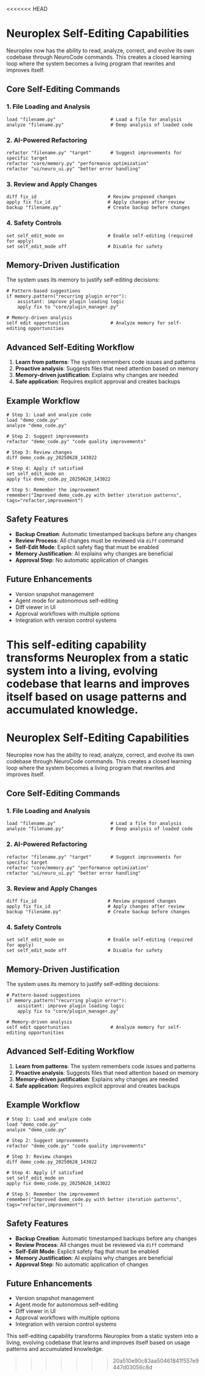 <<<<<<< HEAD
# Neuroplex Self-Editing Capabilities

Neuroplex now has the ability to read, analyze, correct, and evolve its own codebase through NeuroCode commands. This creates a closed learning loop where the system becomes a living program that rewrites and improves itself.

## Core Self-Editing Commands

### 1. File Loading and Analysis
```neurocode
load "filename.py"                    # Load a file for analysis
analyze "filename.py"                 # Deep analysis of loaded code
```

### 2. AI-Powered Refactoring
```neurocode
refactor "filename.py" "target"       # Suggest improvements for specific target
refactor "core/memory.py" "performance optimization"
refactor "ui/neuro_ui.py" "better error handling"
```

### 3. Review and Apply Changes
```neurocode
diff fix_id                          # Review proposed changes
apply fix fix_id                     # Apply changes after review
backup "filename.py"                 # Create backup before changes
```

### 4. Safety Controls
```neurocode
set self_edit_mode on                # Enable self-editing (required for apply)
set self_edit_mode off               # Disable for safety
```

## Memory-Driven Justification

The system uses its memory to justify self-editing decisions:

```neurocode
# Pattern-based suggestions
if memory.pattern("recurring plugin error"):
    assistant: improve plugin loading logic
    apply fix to "core/plugin_manager.py"

# Memory-driven analysis
self edit opportunities               # Analyze memory for self-editing opportunities
```

## Advanced Self-Editing Workflow

1. **Learn from patterns**: The system remembers code issues and patterns
2. **Proactive analysis**: Suggests files that need attention based on memory
3. **Memory-driven justification**: Explains why changes are needed
4. **Safe application**: Requires explicit approval and creates backups

## Example Workflow

```neurocode
# Step 1: Load and analyze code
load "demo_code.py"
analyze "demo_code.py"

# Step 2: Suggest improvements
refactor "demo_code.py" "code quality improvements"

# Step 3: Review changes
diff demo_code.py_20250628_143022

# Step 4: Apply if satisfied
set self_edit_mode on
apply fix demo_code.py_20250628_143022

# Step 5: Remember the improvement
remember("Improved demo_code.py with better iteration patterns", tags="refactor,improvement")
```

## Safety Features

- **Backup Creation**: Automatic timestamped backups before any changes
- **Review Process**: All changes must be reviewed via `diff` command
- **Self-Edit Mode**: Explicit safety flag that must be enabled
- **Memory Justification**: AI explains why changes are beneficial
- **Approval Step**: No automatic application of changes

## Future Enhancements

- Version snapshot management
- Agent mode for autonomous self-editing
- Diff viewer in UI
- Approval workflows with multiple options
- Integration with version control systems

This self-editing capability transforms Neuroplex from a static system into a living, evolving codebase that learns and improves itself based on usage patterns and accumulated knowledge.
=======
# Neuroplex Self-Editing Capabilities

Neuroplex now has the ability to read, analyze, correct, and evolve its own codebase through NeuroCode commands. This creates a closed learning loop where the system becomes a living program that rewrites and improves itself.

## Core Self-Editing Commands

### 1. File Loading and Analysis
```neurocode
load "filename.py"                    # Load a file for analysis
analyze "filename.py"                 # Deep analysis of loaded code
```

### 2. AI-Powered Refactoring
```neurocode
refactor "filename.py" "target"       # Suggest improvements for specific target
refactor "core/memory.py" "performance optimization"
refactor "ui/neuro_ui.py" "better error handling"
```

### 3. Review and Apply Changes
```neurocode
diff fix_id                          # Review proposed changes
apply fix fix_id                     # Apply changes after review
backup "filename.py"                 # Create backup before changes
```

### 4. Safety Controls
```neurocode
set self_edit_mode on                # Enable self-editing (required for apply)
set self_edit_mode off               # Disable for safety
```

## Memory-Driven Justification

The system uses its memory to justify self-editing decisions:

```neurocode
# Pattern-based suggestions
if memory.pattern("recurring plugin error"):
    assistant: improve plugin loading logic
    apply fix to "core/plugin_manager.py"

# Memory-driven analysis
self edit opportunities               # Analyze memory for self-editing opportunities
```

## Advanced Self-Editing Workflow

1. **Learn from patterns**: The system remembers code issues and patterns
2. **Proactive analysis**: Suggests files that need attention based on memory
3. **Memory-driven justification**: Explains why changes are needed
4. **Safe application**: Requires explicit approval and creates backups

## Example Workflow

```neurocode
# Step 1: Load and analyze code
load "demo_code.py"
analyze "demo_code.py"

# Step 2: Suggest improvements
refactor "demo_code.py" "code quality improvements"

# Step 3: Review changes
diff demo_code.py_20250628_143022

# Step 4: Apply if satisfied
set self_edit_mode on
apply fix demo_code.py_20250628_143022

# Step 5: Remember the improvement
remember("Improved demo_code.py with better iteration patterns", tags="refactor,improvement")
```

## Safety Features

- **Backup Creation**: Automatic timestamped backups before any changes
- **Review Process**: All changes must be reviewed via `diff` command
- **Self-Edit Mode**: Explicit safety flag that must be enabled
- **Memory Justification**: AI explains why changes are beneficial
- **Approval Step**: No automatic application of changes

## Future Enhancements

- Version snapshot management
- Agent mode for autonomous self-editing
- Diff viewer in UI
- Approval workflows with multiple options
- Integration with version control systems

This self-editing capability transforms Neuroplex from a static system into a living, evolving codebase that learns and improves itself based on usage patterns and accumulated knowledge.
>>>>>>> 20a510e90c83aa50461841f557e9447d03056c8d
